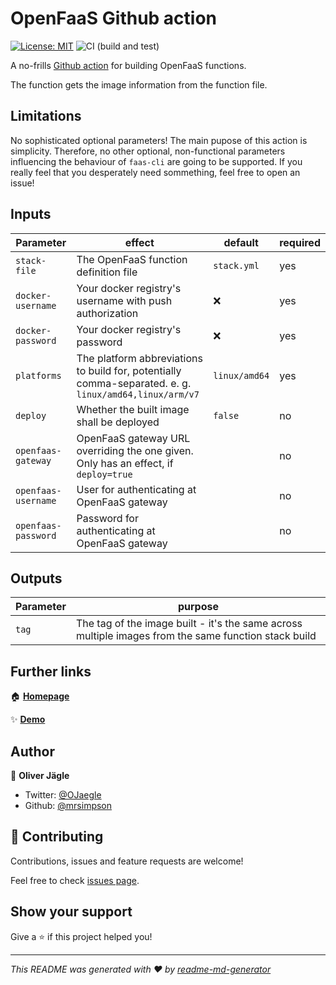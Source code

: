 # OpenFaaS Github action

[![License: MIT](https://img.shields.io/badge/License-MIT-yellow.svg)](https://opensource.org/licenses/MIT) 
![CI (build and test)](https://github.com/mrsimpson/action-openfaas-build/workflows/CI/badge.svg)

 A no-frills [Github action](https://help.github.com/en/actions/getting-started-with-github-actions) for building OpenFaaS functions.

The function gets the image information from the function file.

## Limitations

No sophisticated optional parameters! The main pupose of this action is simplicity.
Therefore, no other optional, non-functional parameters influencing the behaviour of `faas-cli` are going to be supported.
If you really feel that you desperately need sommething, feel free to open an issue!

## Inputs

| Parameter | effect   | default | required |
| ----      |   ----   | ----    | -----    |
| `stack-file` | The OpenFaaS function definition file | `stack.yml` | yes |
| `docker-username` | Your docker registry's username with push authorization | ❌ | yes |
| `docker-password` | Your docker registry's password | ❌ | yes |
| `platforms` | The platform abbreviations to build for, potentially comma-separated. e. g. `linux/amd64,linux/arm/v7` | `linux/amd64` | yes |
| `deploy` | Whether the built image shall be deployed | `false` | no |
| `openfaas-gateway` | OpenFaaS gateway URL overriding the one given. Only has an effect, if `deploy=true` |  | no |
| `openfaas-username` | User for authenticating at OpenFaaS gateway |  | no |
| `openfaas-password`| Password for authenticating at OpenFaaS gateway |  | no |

## Outputs

| Parameter | purpose  |
| ----      |   ----   |
| `tag` | The tag of the image built - it's the same across multiple images from the same function stack build |


## Further links

🏠 [**Homepage**](https://github.com/mrsimpson/action-openfaas-build)

✨ [**Demo**](https://github.com/open-abap/openfaas-fn-fibonacci/actions)

## Author

👤 **Oliver Jägle**

* Twitter: [@OJaegle](https://twitter.com/OJaegle)
* Github: [@mrsimpson](https://github.com/mrsimpson)

## 🤝 Contributing

Contributions, issues and feature requests are welcome!

Feel free to check [issues page](https://github.com/mrsimpson/action-openfaas-build/issues). 

## Show your support

Give a ⭐️ if this project helped you!


***
_This README was generated with ❤️ by [readme-md-generator](https://github.com/kefranabg/readme-md-generator)_
